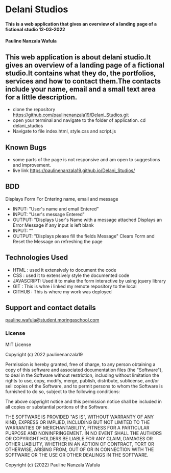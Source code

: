 # Delani Studios
#### This is a web application that gives an overview of a landing page of a fictional studio 12-03-2022
#### Pauline Nanzala Wafula
## This web application is about delani studio.It gives  an overview of a landing page of a fictional studio.It contains what they do, the portfolios, services and how to contact them.The contacts include your name, email and a small text area for a little description.

* clone the repository
https://github.com/paulinenanzala19/Delani_Studios.git
* open your terminal and navigate to the folder of application. cd delani_studios
* Navigate to file index.html, style.css and script.js

 
## Known Bugs
* some parts of the page is not responsive and am open to suggestions and improvement.
* live link
https://paulinenanzala19.github.io/Delani_Studios/
 
## BDD
Displays Form For Entering name, email and message
 - INPUT: "User's name and email Entered"
 - INPUT: "User's message Entered"
 - OUTPUT: "Displays User's  Name with a message attached
Displays an Error Message if any input is left blank
 - INPUT: ""
 - OUTPUT: "Displays please fill the fields Message"
Clears Form and Reset the Message on refreshing the page

## Technologies Used
- HTML : used it extensively to document the code
- CSS  : used it to extensively style the documented code
- JAVASCRIPT: Used it to make the form interactive by using jquery library
- GIT  : This is whre i linked my remote repository to the local
- GITHUB : This is where my work was deployed
## Support and contact details
 pauline.wafula@student.moringaschool.com
### License
MIT License

Copyright (c) 2022 paulinenanzala19

Permission is hereby granted, free of charge, to any person obtaining a copy
of this software and associated documentation files (the "Software"), to deal
in the Software without restriction, including without limitation the rights
to use, copy, modify, merge, publish, distribute, sublicense, and/or sell
copies of the Software, and to permit persons to whom the Software is
furnished to do so, subject to the following conditions:

The above copyright notice and this permission notice shall be included in all
copies or substantial portions of the Software.

THE SOFTWARE IS PROVIDED "AS IS", WITHOUT WARRANTY OF ANY KIND, EXPRESS OR
IMPLIED, INCLUDING BUT NOT LIMITED TO THE WARRANTIES OF MERCHANTABILITY,
FITNESS FOR A PARTICULAR PURPOSE AND NONINFRINGEMENT. IN NO EVENT SHALL THE
AUTHORS OR COPYRIGHT HOLDERS BE LIABLE FOR ANY CLAIM, DAMAGES OR OTHER
LIABILITY, WHETHER IN AN ACTION OF CONTRACT, TORT OR OTHERWISE, ARISING FROM,
OUT OF OR IN CONNECTION WITH THE SOFTWARE OR THE USE OR OTHER DEALINGS IN THE
SOFTWARE.

Copyright (c) {2022}
Pauline Nanzala Wafula